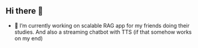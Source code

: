 ## Hi there 👋

- 🔭 I’m currently working on scalable RAG app for my friends doing their studies. And also a streaming chatbot with TTS (if that somehow works on my end)
<!--
**m1ll10n/m1ll10n** is a ✨ _special_ ✨ repository because its `README.md` (this file) appears on your GitHub profile.

Here are some ideas to get you started:

- 👯 I’m looking to collaborate on ...
- 🤔 I’m looking for help with ...
- 💬 Ask me about ...
- 📫 How to reach me: ...
- 😄 Pronouns: ...
- ⚡ Fun fact: ...
-->
